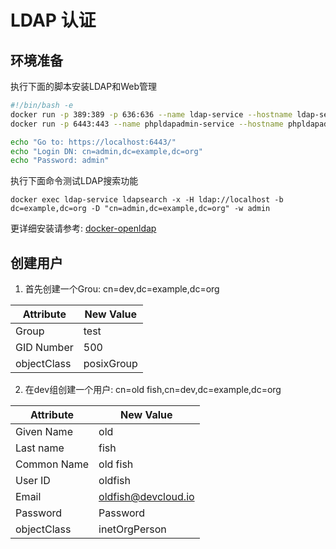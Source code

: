 # LDAP 认证

## 环境准备

执行下面的脚本安装LDAP和Web管理
```sh
#!/bin/bash -e
docker run -p 389:389 -p 636:636 --name ldap-service --hostname ldap-service --detach osixia/openldap:1.5.0
docker run -p 6443:443 --name phpldapadmin-service --hostname phpldapadmin-service --link ldap-service:ldap-host --env PHPLDAPADMIN_LDAP_HOSTS=ldap-host --detach osixia/phpldapadmin:0.9.0

echo "Go to: https://localhost:6443/"
echo "Login DN: cn=admin,dc=example,dc=org"
echo "Password: admin"
```


执行下面命令测试LDAP搜索功能
```
docker exec ldap-service ldapsearch -x -H ldap://localhost -b dc=example,dc=org -D "cn=admin,dc=example,dc=org" -w admin
```

更详细安装请参考: [docker-openldap](https://github.com/osixia/docker-openldap)


## 创建用户

1. 首先创建一个Grou: cn=dev,dc=example,dc=org

|  Attribute   | New Value  |
|  ----  | ----  |
| Group  | test |
| GID Number  | 500 |
| objectClass  | posixGroup |

2. 在dev组创建一个用户: cn=old fish,cn=dev,dc=example,dc=org

|  Attribute   | New Value  |
|  ----  | ----  |
| Given Name  | old |
| Last name  | fish |
| Common Name  | old fish |
| User ID  | oldfish |
| Email  | oldfish@devcloud.io |
| Password | Password |
| objectClass | inetOrgPerson|
		
